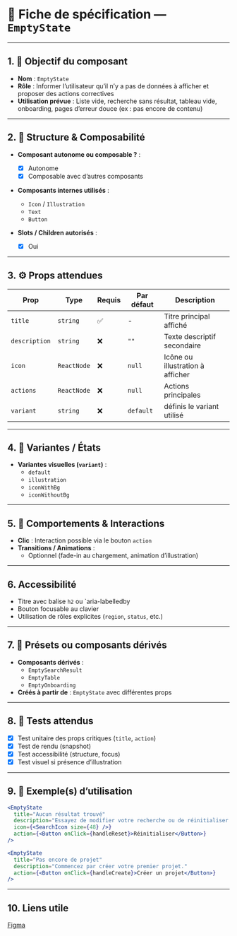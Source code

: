 # 📄 Fiche de spécification — `EmptyState`

---

## 1. 🔎 Objectif du composant

- **Nom** : `EmptyState`
- **Rôle** : Informer l’utilisateur qu’il n’y a pas de données à afficher et proposer des actions correctives
- **Utilisation prévue** : Liste vide, recherche sans résultat, tableau vide, onboarding, pages d’erreur douce (ex : pas encore de contenu)

---

## 2. 🧱 Structure & Composabilité

- **Composant autonome ou composable ?** :
    - [x] Autonome
    - [x] Composable avec d’autres composants

- **Composants internes utilisés** :
    - `Icon` / `Illustration`
    - `Text`
    - `Button`

- **Slots / Children autorisés** :
    - [x] Oui

---

## 3. ⚙️ Props attendues

| Prop          | Type          | Requis | Par défaut | Description                      |
|---------------|---------------|--------|------------|----------------------------------|
| `title`       | `string`      | ✅     | -          | Titre principal affiché          |
| `description` | `string`      | ❌     | `""`       | Texte descriptif secondaire      |
| `icon`        | `ReactNode`   | ❌     | `null`     | Icône ou illustration à afficher |
| `actions`     | `ReactNode`   | ❌     | `null`     | Actions principales              |
| `variant`     | `string`      | ❌     | `default`  | définis le variant utilisé       |

---

## 4. 🎨 Variantes / États

- **Variantes visuelles (`variant`)** :
    - `default`
    - `illustration`
    - `iconWithBg`
    - `iconWithoutBg`

---

## 5. 🧪 Comportements & Interactions

- **Clic** : Interaction possible via le bouton `action`
- **Transitions / Animations** :
    - Optionnel (fade-in au chargement, animation d’illustration)

---

## 6. Accessibilité

- Titre avec balise `h2` ou `aria-labelledby
- Bouton focusable au clavier
- Utilisation de rôles explicites (`region`, `status`, etc.)

---

## 7. 🧩 Présets ou composants dérivés

- **Composants dérivés** :
    - `EmptySearchResult`
    - `EmptyTable`
    - `EmptyOnboarding`
- **Créés à partir de** : `EmptyState` avec différentes props

---

## 8. 🧪 Tests attendus

- [x] Test unitaire des props critiques (`title`, `action`)
- [x] Test de rendu (snapshot)
- [x] Test accessibilité (structure, focus)
- [x] Test visuel si présence d’illustration

---

## 9. 📐 Exemple(s) d’utilisation

```jsx
<EmptyState
  title="Aucun résultat trouvé"
  description="Essayez de modifier votre recherche ou de réinitialiser les filtres."
  icon={<SearchIcon size={48} />}
  action={<Button onClick={handleReset}>Réinitialiser</Button>}
/>

<EmptyState
  title="Pas encore de projet"
  description="Commencez par créer votre premier projet."
  action={<Button onClick={handleCreate}>Créer un projet</Button>}
/>
```
---
## 10. Liens utile
[Figma](https://www.figma.com/design/BE2sfEyiN6lmoEw5l9kXY4/Design-system-V.2?node-id=4980-382743&m=dev)
